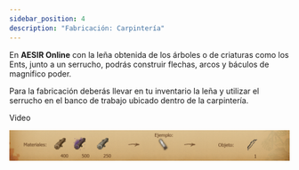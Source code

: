 ```yaml
---
sidebar_position: 4
description: "Fabricación: Carpintería"
---
```


En **AESIR Online** con la leña obtenida de los árboles o de criaturas como los Ents, junto a un serrucho, podrás construir flechas, arcos y báculos de magnifico poder.

Para la fabricación deberás llevar en tu inventario la leña y utilizar el serrucho en el banco de trabajo ubicado dentro de la carpintería. 

Video 

![Ejemplo Carpintería](/manufacturing/carpentry.png)

